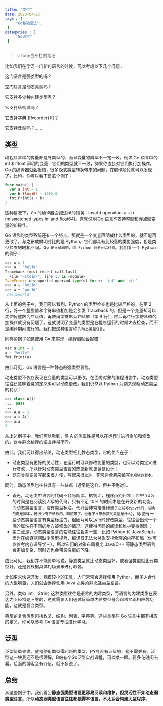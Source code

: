 ```yaml
---
title: "类型"
date: 2023-04-25
tags : [                                    
     "Go基础语法",
 ]
categories : [                              
     "Go语言",
 ]
---
```

>  💡 tony白专栏的笔记

比如我们在学习一门新的语言的时候，可以考虑以下几个问题：

这门语言是强类型的吗？

这门语言是动态类型吗？

它支持多少种内建类型呢？

它支持结构体吗？

它支持字典 (Recorder) 吗？

它支持泛型吗？……

## 类型

编程语言中的变量都是有类型的，而且变量的类型不一定一致。例如 Go 语言中的 int 和 float 声明的变量，它们的类型就不一致，如果你直接对它们执行加操作，Go 的编译器就会报错，很多隐式类型转换带来的问题，在编译阶段就可以发现了。比如，你可以看下面这个例子：

```go
func main() {
  var a int = 1
  var b float64 = 1000.0
  fmt.Print(a + b)
}
```

这种情况下，Go 的编译器会报这样的错误：invalid operation: a + b (mismatched types int and float64)。这就说明 Go 语言不支持整型和浮点型变量的加操作。

Go 语言的类型系统还有一个特点，那就是一个变量声明成什么类型的，就不能再更改了。与之形成鲜明对比的是 Python。它们都具有比较高的类型强度，但是类型检查的时机不同。G`o 是在编译期，而 Python 则是在运行期`。我们看一个 Python 的例子：

```python
>>> a = 1
>>> a + "hello"
Traceback (most recent call last):
  File "<stdin>", line 1, in <module>
TypeError: unsupported operand type(s) for +: 'int' and 'str'
>>> a = "hello"
>>> a + "world"
'helloworld'
```

从上面的例子中，我们可以看到，Python 的类型检查也是比较严格的，在第 2 行，将一个整型值和字符串值相加是会引发 Traceback 的。但是一个变量却可以先使用整数为它赋值，再使用字符串为它赋值（第 6 行），然后再进行字符串值的加操作就没有问题了。这就说明了变量的类型是在程序运行的时候才去检查，而不是编译期间进行的。我们把这种语言称为`动态类型语言`。

同样的例子如果使用 Go 来实现，编译器就会报错：

```python
var a int = 1
a = "hello"
fmt.Print(a)
```

由此可见，Go 语言是一种静态的强类型语言。

动态类型不仅仅表现在变量的类型可以更改，在面向对象的编程语言中，动态类型往往还意味着类的定义也可以动态更改。我们仍然以 Python 为例来观察动态类型的特点：

```python
>>> class A():
...  pass
...
>>> A.a = 1
>>> a = A()
>>> a.a
1
```

从上述例子中，我们可以看到，类 A 的类属性是可以在运行时进行添加和修改的。这与静态编译的语言非常不同。

由此，我们可以得出结论，动态类型相比静态类型，它的优点在于：

-   动态类型有更好的灵活性，在运行时可以修改变量的类型，也可以对类定义进行修改，所以针对动态类型语言的热更新就更容易设计；
-   动态类型语言写起来很方便，写起来很`丝滑`。非常适合用来编写`小规模的脚本`。

同时，动态类型也往往具有一些缺点（通常是这样，但并不绝对）。

-   首先，动态类型语言的代码不容易阅读。据统计，程序员的日常工作中 90% 的时间是在阅读别人写的代码，只有不足 10% 的时间才是在开发新的功能。而动态类型语言，没有类型标注，代码会非常难懂(`我翻了之前写的py代码，准确的说是脚本，是很少有带参数的，即使带了，也看不出来参数的类型是什么`)，即使有一些动态类型语言有类型标注的，但因为可以运行时修改类型，往往会出现一个类的属性在不同的地方被修改的情况，这使得代码的阅读和维护变得困难；
-   第二点是，动态类型语言的性能往往会差一些，比如 Python 和 JavaScript，因为在编译期间缺少类型提示，编译器无法为对象安排合理的内存布局（你可以参考内存课导学三），所以它们的对象布局相比 Java/C++ 等静态类型语言会更加复杂，同时这也会带来性能的下降。

由此可见，我们并不能简单地说，静态类型就比动态类型好，或者强类型就比弱类型好，还是要根据具体的场景来进行取舍。

比如要求快速开发，规模较小的工具，人们常常会选择使用 Python，而多人合作的大型项目，人们就会选择使用 Java 之类的静态强类型语言。

另外，类似 int、 String 这种类型往往是语言的内建类型，而语言的内建类型在表达力上经常是不够的，这就需要人们通过将简单内建类型组合起来实现相应的功能，这就是复合类型。

典型的复合类型包括枚举、结构、列表、字典等。这些类型在 Go 语言中都有相应的定义，你可以参考 Go 语言专栏进行学习。

## 泛型

泛型简单来说，就是使用类型得到新的类型。PY是没有泛型的，也不需要有。泛型这一块我还不是很理解，B站有个Go泛型实战课程，可以搂一眼。要多花时间去看。后面的博客会有介绍，就不多说了。

## 总结

从这些例子中，我们看到**静态强类型语言更容易阅读和维护，但灵活性不如动态弱类型语言**。所以**动态弱类型语言往往都是脚本语言，不太适合构建大型程序**。


